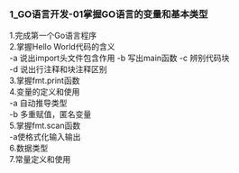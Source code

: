 ### 1_GO语言开发-01掌握GO语言的变量和基本类型  

1.完成第一个Go语言程序  
2.掌握Hello World代码的含义  
  -a	说出import头文件包含作用 
  -b	写出main函数 
  -c	辨别代码块  
  -d	说出行注释和块注释区别  
3.掌握fmt.print函数   
4.变量的定义和使用  
  -a	自动推导类型    
  -b	多重赋值，匿名变量    
5.掌握fmt.scan函数    
  -a使格式化输入输出   
6.数据类型  
7.常量定义和使用  
